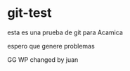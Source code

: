 # git-test
esta es una prueba de git para Acamica

espero que genere problemas

GG WP
changed by juan
